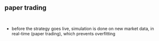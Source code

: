 ## paper trading

<br>

* before the strategy goes live, simulation is done on new market data, in real-time (paper trading), which prevents overfitting

